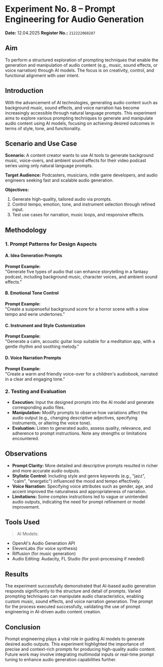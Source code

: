 # Experiment No. 8 – Prompt Engineering for Audio Generation  
**Date:**   12.04.2025
**Register No.:** ``212222060287``  

## Aim  
To perform a structured exploration of prompting techniques that enable the generation and manipulation of audio content (e.g., music, sound effects, or voice narration) through AI models. The focus is on creativity, control, and functional alignment with user intent.

## Introduction  
With the advancement of AI technologies, generating audio content such as background music, sound effects, and voice narration has become increasingly accessible through natural language prompts. This experiment aims to explore various prompting techniques to generate and manipulate audio content using AI models, focusing on achieving desired outcomes in terms of style, tone, and functionality.

## Scenario and Use Case  
**Scenario:** A content creator wants to use AI tools to generate background music, voice-overs, and ambient sound effects for their video podcast series using only natural language prompts.

**Target Audience:** Podcasters, musicians, indie game developers, and audio engineers seeking fast and scalable audio generation.

**Objectives:**
1. Generate high-quality, tailored audio via prompts.
2. Control tempo, emotion, tone, and instrument selection through refined input.
3. Test use cases for narration, music loops, and responsive effects.

## Methodology  
### 1. Prompt Patterns for Design Aspects

#### A. Idea Generation Prompts  
**Prompt Example:**  
"Generate five types of audio that can enhance storytelling in a fantasy podcast, including background music, character voices, and ambient sound effects."

#### B. Emotional Tone Control  
**Prompt Example:**  
"Create a suspenseful background score for a horror scene with a slow tempo and eerie undertones."

#### C. Instrument and Style Customization  
**Prompt Example:**  
"Generate a calm, acoustic guitar loop suitable for a meditation app, with a gentle rhythm and soothing melody."

#### D. Voice Narration Prompts  
**Prompt Example:**  
"Create a warm and friendly voice-over for a children's audiobook, narrated in a clear and engaging tone."

### 2. Testing and Evaluation  
- **Execution:** Input the designed prompts into the AI model and generate corresponding audio files.  
- **Manipulation:** Modify prompts to observe how variations affect the audio output (e.g., changing descriptive adjectives, specifying instruments, or altering the voice tone).  
- **Evaluation:** Listen to generated audio, assess quality, relevance, and adherence to prompt instructions. Note any strengths or limitations encountered.

## Observations  
- **Prompt Clarity:** More detailed and descriptive prompts resulted in richer and more accurate audio outputs.  
- **Stylistic Control:** Including style and genre keywords (e.g., "jazz", "calm", "energetic") influenced the mood and tempo effectively.  
- **Voice Narration:** Specifying voice attributes such as gender, age, and accent improved the naturalness and appropriateness of narration.  
- **Limitations:** Some complex instructions led to vague or unintended audio outputs, indicating the need for prompt refinement or model improvement.

## Tools Used
> AI Models:
- OpenAI's Audio Generation API
- ElevenLabs (for voice synthesis)
- Riffusion (for music generation)
- Audio Editing: Audacity, FL Studio (for post-processing if needed)

## Results  
The experiment successfully demonstrated that AI-based audio generation responds significantly to the structure and detail of prompts. Varied prompting techniques can manipulate audio characteristics, enabling custom music, sound effects, and voice narration generation. The prompt for the process executed successfully, validating the use of prompt engineering in AI-driven audio content creation.

## Conclusion  
Prompt engineering plays a vital role in guiding AI models to generate desired audio outputs. This experiment highlighted the importance of precise and context-rich prompts for producing high-quality audio content. Future work may involve integrating multimodal inputs or real-time prompt tuning to enhance audio generation capabilities further.
